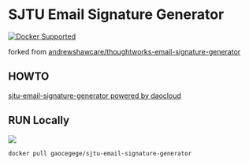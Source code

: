 # SJTU Email Signature Generator

[![Docker Supported](https://img.shields.io/badge/docker-supported-blue.svg)](https://hub.docker.com/r/gaocegege/sjtu-email-signature-generator/)

forked from [andrewshawcare/thoughtworks-email-signature-generator](https://github.com/andrewshawcare/thoughtworks-email-signature-generator)

## HOWTO

[sjtu-email-signature-generator powered by daocloud](http://gaocegege-sjtu-email-signature-generator.daoapp.io/)

## RUN Locally

[![](https://badge.imagelayers.io/gaocegege/sjtu-email-signature-generator:latest.svg)](https://imagelayers.io/?images=gaocegege/sjtu-email-signature-generator:latest 'Get your own badge on imagelayers.io')

	docker pull gaocegege/sjtu-email-signature-generator
